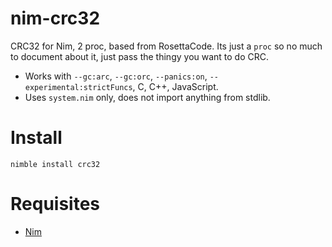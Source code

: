 # nim-crc32

CRC32 for Nim, 2 proc, based from RosettaCode.
Its just a `proc` so no much to document about it, just pass the thingy you want to do CRC.

- Works with `--gc:arc`, `--gc:orc`, `--panics:on`, `--experimental:strictFuncs`, C, C++, JavaScript.
- Uses `system.nim` only, does not import anything from stdlib.


# Install

```
nimble install crc32
```


# Requisites

- [Nim](https://nim-lang.org)

